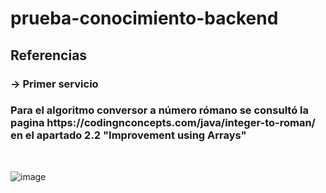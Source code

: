# prueba-conocimiento-backend
## Referencias 
### -> Primer servicio
<h3> Para el algoritmo conversor a número rómano se consultó la pagina https://codingnconcepts.com/java/integer-to-roman/ en el apartado 2.2 "Improvement using Arrays" </h3>
<br>

![image](https://github.com/DevKaliper/prueba-conocimiento-backend/assets/122651755/16ad62ef-1444-4696-ac4e-db4bd1b6d73f)


